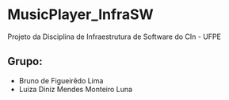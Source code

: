 # MusicPlayer_InfraSW
Projeto da Disciplina de Infraestrutura de Software do CIn - UFPE

## Grupo:
- Bruno de Figueirêdo Lima <bfl3>
- Luiza Diniz Mendes Monteiro Luna <ldmml>
